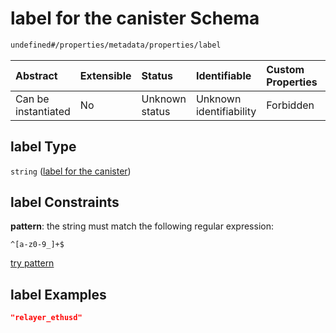 # label for the canister Schema

```txt
undefined#/properties/metadata/properties/label
```



| Abstract            | Extensible | Status         | Identifiable            | Custom Properties | Additional Properties | Access Restrictions | Defined In                                                                         |
| :------------------ | :--------- | :------------- | :---------------------- | :---------------- | :-------------------- | :------------------ | :--------------------------------------------------------------------------------- |
| Can be instantiated | No         | Unknown status | Unknown identifiability | Forbidden         | Allowed               | none                | [snapshot\_indexer.json\*](../../out/snapshot_indexer.json "open original schema") |

## label Type

`string` ([label for the canister](snapshot_indexer-properties-metadata-properties-label-for-the-canister.md))

## label Constraints

**pattern**: the string must match the following regular expression:&#x20;

```regexp
^[a-z0-9_]+$
```

[try pattern](https://regexr.com/?expression=%5E%5Ba-z0-9_%5D%2B%24 "try regular expression with regexr.com")

## label Examples

```json
"relayer_ethusd"
```
